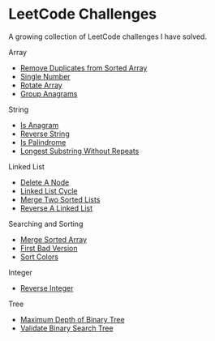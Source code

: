 # LeetCode Challenges

A growing collection of LeetCode challenges I have solved.

Array
  - [Remove Duplicates from Sorted Array](https://github.com/njgupta23/LeetCode-Challenges/blob/master/array/remove-dupes-sorted-arr.py)
  - [Single Number](https://github.com/njgupta23/LeetCode-Challenges/blob/master/array/single-number.py)
  - [Rotate Array](https://github.com/njgupta23/LeetCode-Challenges/blob/master/array/rotate-arr.py)
  - [Group Anagrams](https://github.com/njgupta23/LeetCode-Challenges/blob/master/array/group-anagrams.py)


String
  - [Is Anagram](https://github.com/njgupta23/LeetCode-Challenges/blob/master/string/is-anagram.py)
  - [Reverse String](https://github.com/njgupta23/LeetCode-Challenges/blob/master/string/rev-str.py)
  - [Is Palindrome](https://github.com/njgupta23/LeetCode-Challenges/blob/master/string/is-palindrome.py)
  - [Longest Substring Without Repeats](https://github.com/njgupta23/LeetCode-Challenges/blob/master/string/longest-substr-no-repeats.py)

Linked List
- [Delete A Node](https://github.com/njgupta23/LeetCode-Challenges/blob/master/linked-list/delete-node.py)
- [Linked List Cycle](https://github.com/njgupta23/LeetCode-Challenges/blob/master/linked-list/llist-cycle.py)
- [Merge Two Sorted Lists](https://github.com/njgupta23/LeetCode-Challenges/blob/master/linked-list/merge-sorted-lists.py)
- [Reverse A Linked List](https://github.com/njgupta23/LeetCode-Challenges/blob/master/linked-list/reverse-llist.py)

Searching and Sorting
- [Merge Sorted Array](https://github.com/njgupta23/LeetCode-Challenges/blob/master/sorting-searching/merge-sorted-arr.py)
- [First Bad Version](https://github.com/njgupta23/LeetCode-Challenges/blob/master/sorting-searching/first-bad-version.py)
- [Sort Colors](https://github.com/njgupta23/LeetCode-Challenges/blob/master/sorting-searching/sort-colors.py)

Integer
- [Reverse Integer](https://github.com/njgupta23/LeetCode-Challenges/blob/master/integer/rev-int.py)

Tree
- [Maximum Depth of Binary Tree](https://github.com/njgupta23/LeetCode-Challenges/blob/master/tree/max-depth-bt.py)
- [Validate Binary Search Tree](https://github.com/njgupta23/LeetCode-Challenges/blob/master/tree/is-valid-BST.py)


